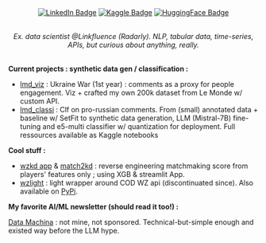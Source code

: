 <div align= "center" id="badges">
<a href="https://www.linkedin.com/in/matthieuvion/"><img src="https://img.shields.io/badge/LinkedIn-blue?style=flat&logo=linkedin&logoColor=white" alt="LinkedIn Badge"/></a>
<a href="https://www.kaggle.com/amadevs/code"><img src="https://img.shields.io/badge/Kaggle-20BEFF?style=flat&logo=Kaggle&logoColor=white" alt="Kaggle Badge"/></a>
<a href="https://huggingface.co/gentilrenard"><img src="https://img.shields.io/badge/HuggingFace-black?style=flat&logo=huggingface&logoColor=white" alt="HuggingFace Badge"/></a>
</div>
<br>
<p align="center"><i> Ex. data scientist @Linkfluence (Radarly). NLP, tabular data, time-series, APIs, but curious about anything, really.</i></p>
<br>
<b>Current projects : synthetic data gen / classification : </b>  

- [lmd_viz](https://github.com/matthieuvion/lmd_viz) : Ukraine War (1st year) : comments as a proxy for people engagement. Viz + crafted my own 200k dataset from Le Monde w/ custom API. 
- [lmd_classi](https://github.com/matthieuvion/lmd_classi) : Clf on pro-russian comments. From (small) annotated data + baseline w/ SetFit to synthetic data generation, LLM (Mistral-7B) fine-tuning and e5-multi classifier w/ quantization for deployment. Full ressources available as Kaggle notebooks

<b>Cool stuff :</b>  

- [wzkd app](https://github.com/matthieuvion/wzkd) & [match2kd](https://github.com/matthieuvion/match2kd) : reverse engineering matchmaking score from players' features only ; using XGB & streamlit App.
- [wzlight](https://github.com/matthieuvion/wzlight) :  light wrapper around COD WZ api (discontinuated since). Also available on [PyPi](https://pypi.org/project/wzlight/).


<b>My favorite AI/ML newsletter (should read it too!) :</b>  

[Data Machina](https://datamachina.com) : not mine, not sponsored. Technical-but-simple enough and existed way before the LLM hype.  
